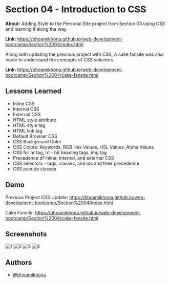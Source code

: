
# Section 04 - Introduction to CSS

**About:** Adding Style to the Personal Site project from Section 03 using CSS and learning it along the way.

**Link:** https://bhoamikhona.github.io/web-development-bootcamp/Section%2004/index.html

Along with updating the previous project with CSS, A cake fansite was also made to understand the concepts of CSS selectors.

**Link:** https://bhoamikhona.github.io/web-development-bootcamp/Section%2004/cake-fansite.html

## Lessons Learned

- Inline CSS
- Internal CSS
- External CSS
- HTML style attribute
- HTML style tag
- HTML link tag
- Default Browser CSS
- CSS Background Color
- CSS Colors: Keywords, RGB Hex Values, HSL Values, Alpha Values
- CSS for hr tag, h1 - h6 heading tags, img tag
- Precedence of inline, internal, and external CSS
- CSS selectors - tags, classes, and ids and their precedence
- CSS pseudo classes
## Demo
Previous Project CSS Update: https://bhoamikhona.github.io/web-development-bootcamp/Section%2004/index.html

Cake Fansite: https://bhoamikhona.github.io/web-development-bootcamp/Section%2004/cake-fansite.html

## Screenshots

![1](https://user-images.githubusercontent.com/50435319/200749795-e91f64da-dc1f-43a8-b3c7-a19261cb273f.PNG)
![2](https://user-images.githubusercontent.com/50435319/200749800-ce9d5056-a107-4aac-9fc4-a5eb8187f082.PNG)
![3](https://user-images.githubusercontent.com/50435319/200749802-8223a1b8-6087-40b8-a900-edb233eaafdd.PNG)
![4](https://user-images.githubusercontent.com/50435319/200749804-1ff5ad53-53f2-4eda-a5b8-d76a084cabaf.PNG)

## Authors

- [@bhoamikhona](https://github.com/bhoamikhona)

